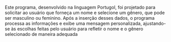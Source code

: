 Este programa, desenvolvido na linguagem Portugol, foi projetado para solicitar ao usuário que forneça um nome e selecione um gênero, que pode ser masculino ou feminino. 
Após a inserção desses dados, o programa processa as informações e exibe uma mensagem personalizada, ajustando-se às escolhas feitas pelo usuário para refletir o nome e o gênero selecionado de maneira adequada
